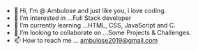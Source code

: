 - 👋 Hi, I’m @  Ambulose and just like you, i love coding.
- 👀 I’m interested in ...Full Stack developer
- 🌱 I’m currently learning ...HTML, CSS, JavaScript and C.
- 💞️ I’m looking to collaborate on ...Some Projects & Challenges.
- 📫 How to reach me ... ambulose2019@gmail.com

<!---
Ambulosine/Ambulosine is a ✨ special ✨ repository because its `README.md` (this file) appears on your GitHub profile.
You can click the Preview link to take a look at your changes.
--->

